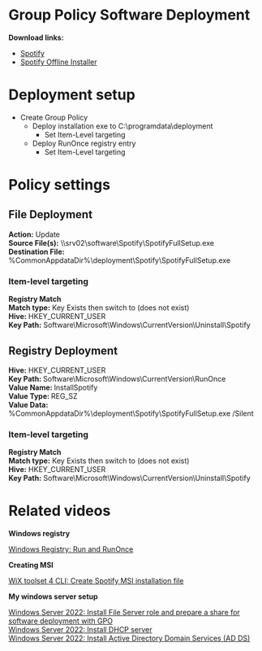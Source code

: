 # Group Policy Software Deployment
<b>Download links:</b> <br /> 
* [Spotify](https://www.spotify.com/de-en/download/windows/) <br />
* [Spotify Offline Installer](https://download.scdn.co/SpotifyFullSetup.exe)

# Deployment setup
* Create Group Policy
    * Deploy installation exe to C:\programdata\deployment
        * Set Item-Level targeting
    * Deploy RunOnce registry entry
        * Set Item-Level targeting

# Policy settings
## File Deployment
<b>Action:</b> Update <br />
<b>Source File(s):</b> \\\\srv02\software\Spotify\SpotifyFullSetup.exe <br />
<b>Destination File:</b> %CommonAppdataDir%\deployment\Spotify\SpotifyFullSetup.exe

### Item-level targeting
<b>Registry Match</b><br />
<b>Match type:</b> Key Exists then switch to (does not exist) <br />
<b>Hive:</b> HKEY_CURRENT_USER <br />
<b>Key Path:</b> Software\Microsoft\Windows\CurrentVersion\Uninstall\Spotify

## Registry Deployment
<b>Hive:</b> HKEY_CURRENT_USER <br />
<b>Key Path: </b> Software\Microsoft\Windows\CurrentVersion\RunOnce <br />
<b>Value Name: </b> InstallSpotify <br />
<b>Value Type: </b> REG_SZ <br />
<b>Value Data: </b> %CommonAppdataDir%\deployment\Spotify\SpotifyFullSetup.exe /Silent

### Item-level targeting
<b>Registry Match</b><br />
<b>Match type:</b> Key Exists then switch to (does not exist) <br />
<b>Hive:</b> HKEY_CURRENT_USER <br />
<b>Key Path:</b> Software\Microsoft\Windows\CurrentVersion\Uninstall\Spotify

# Related videos

<b>Windows registry</b>

[Windows Registry: Run and RunOnce](https://youtu.be/zgFzCq5uEPw) <br />

<b>Creating MSI</b>

[WiX toolset 4 CLI: Create Spotify MSI installation file](https://youtu.be/f8CWgrtAYwM)<br />

<b>My windows server setup</b>

[Windows Server 2022: Install File Server role and prepare a share for software deployment with GPO](https://youtu.be/jEWSdC2qwyA) <br />
[Windows Server 2022: Install DHCP server](https://youtu.be/8n0MD9stQis) <br />
[Windows Server 2022: Install Active Directory Domain Services (AD DS)](https://youtu.be/1cYewbW3Tl0) <br />
